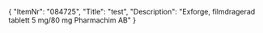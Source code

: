 {
  "ItemNr": "084725",
  "Title": "test",
  "Description": "Exforge, filmdragerad tablett 5 mg/80 mg Pharmachim AB"
}